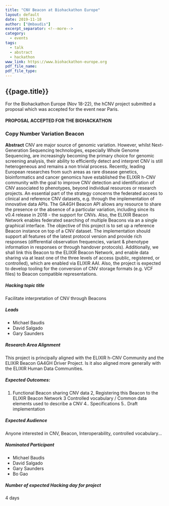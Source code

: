 ```yaml
---
title: "CNV Beacon at Biohackathon Europe"
layout: default
date: 2019-11-18
author: ["@mbaudis"]
excerpt_separator: <!--more-->
category:
  - events
tags:
  - talk
  - abstract
  - hackathon
www_link: https://www.biohackathon-europe.org
pdf_file_name:
pdf_file_type:
---
```


## {{page.title}}

For the Biohackathon Europe (Nov 18-22), the hCNV project submitted a proposal 
which was accepted for the event near Paris.

 <!--more-->

#### PROPOSAL ACCEPTED FOR THE BIOHACKATHON
### Copy Number Variation Beacon
 
**Abstract** CNV are major source of genomic variation. However, whilst Next-Generation Sequencing technologies, especially Whole Genome Sequencing, are increasingly becoming the primary choice for genomic screening analysis, their ability to efficiently detect and interpret CNV is still heterogeneous and remains a non trivial process.
Recently, leading European researches from such areas as rare disease genetics, bioinformatics and cancer genomics have established the ELIXIR h-CNV community with the goal to improve CNV detection and identification of CNV associated to phenotypes, beyond individual resources or research projects. An essential part of the strategy concerns the federated access to clinical and reference CNV datasets, e.g. through the implementation of innovative data APIs.
The GA4GH Beacon API allows any resource to share the presence or the absence of a particular variation, including since its v0.4 release in 2018 - the support for CNVs. Also, the ELIXIR Beacon Network enables federated searching of multiple Beacons via an a single graphical interface.
The objective of this project is to set up a reference Beacon instance on top of a CNV dataset. The implementation should support all features of the latest protocol version and provide rich responses (differential observation frequencies, variant & phenotype information in responses or through handover protocols). Additionally, we shall link this Beacon to the ELIXIR Beacon Network, and enable data sharing via at least one of the three levels of access (public, registered, or controlled), which are enabled via ELIXIR AAI. Also, the project is expected to develop tooling for the conversion of CNV storage formats (e.g. VCF files) to Beacon compatible representations.


##### Hacking topic title

Facilitate interpretation of CNV through Beacons
 
##### Leads

* Michael Baudis
* David Salgado
* Gary Saunders
 
##### Research Area Alignment

This project is principally aligned with the ELIXIR h-CNV Community and the ELIXIR Beacon GA4GH Driver Project. Is it also aligned more generally with the ELIXIR Human Data Communities.
 
##### Expected Outcomes:

1. Functional Beacon sharing CNV data
2, Registering this Beacon to the ELIXIR Beacon Network
3 Controlled vocabulary / Common data elements used to describe a CNV
4.. Specifications
5.. Draft implementation
 
##### Expected Audience

Anyone interested in CNV, Beacon, Interoperability, controlled vocabulary...
 
##### Nominated Participant

* Michael Baudis
* David Salgado
* Gary Saunders
* Bo Gao

 ##### Number of expected Hacking day for project
 
 4 days


